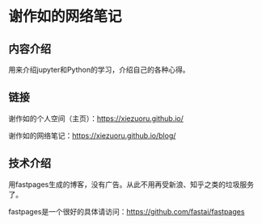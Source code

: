 # 谢作如的网络笔记

## 内容介绍

用来介绍jupyter和Python的学习，介绍自己的各种心得。

## 链接

谢作如的个人空间（主页）：https://xiezuoru.github.io/

谢作如的网络笔记：https://xiezuoru.github.io/blog/

## 技术介绍

用fastpages生成的博客，没有广告。从此不用再受新浪、知乎之类的垃圾服务了。

fastpages是一个很好的具体请访问：https://github.com/fastai/fastpages
